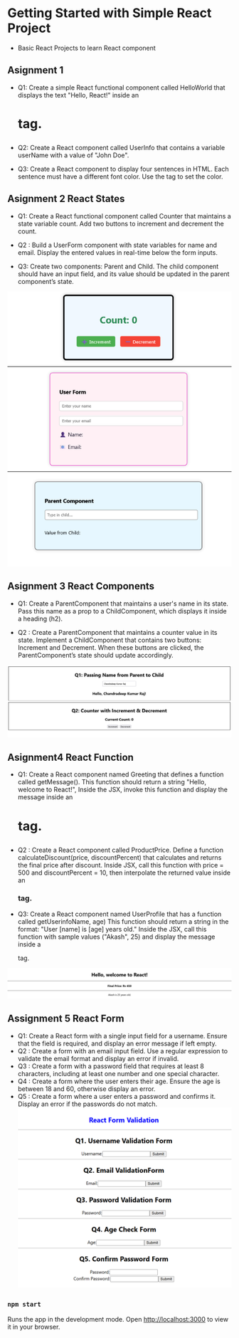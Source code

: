 # Getting Started with Simple React Project

- Basic React Projects to learn React component 


## Asignment 1 

 - Q1: Create a simple React functional component called HelloWorld that displays the text "Hello, React!" inside an <h1> tag.

 - Q2: Create a React component called UserInfo that contains a variable userName with a value of "John Doe".

 - Q3: Create a React component to display four sentences in HTML. Each sentence must have a different font color. Use the <font> tag to set the color.


## Asignment 2 React States
  - Q1: Create a React functional component called Counter that maintains a state variable count. Add two buttons to increment and decrement the count. 

  - Q2 : Build a UserForm component with state variables for name and email. Display the entered values in real-time below the form inputs. 
    
  - Q3: Create two components: Parent and Child. The child component should have an input field, and its value should be updated in the parent component’s state.

![Assignment2](./assignment_2/assignment_2.png)

## Asignment 3 React Components
   - Q1: Create a ParentComponent that maintains a user's name in its state. Pass this name as a prop to a ChildComponent, which displays it inside a heading (h2). 

   - Q2 : Create a ParentComponent that maintains a counter value in its state. Implement a ChildComponent that contains two buttons: Increment and Decrement. When these buttons are clicked, the                          ParentComponent’s state should update accordingly.

![Assignment3](./assignment_3/assignment3.png)

## Asignment4 React Function
    
   - Q1: Create a React component named Greeting that defines a function called
        getMessage(). This function should return a string "Hello, welcome to React!",
        Inside the JSX, invoke this function and display the message inside an <h1> tag.
  
   - Q2 : Create a React component called ProductPrice.
          Define a function calculateDiscount(price, discountPercent) that calculates and returns the final price after discount.
          Inside JSX, call this function with price = 500 and discountPercent = 10, then interpolate the returned value inside an <h3> tag.
  
   - Q3: Create a React component named UserProfile that has a function called getUserinfoName, age)
          This function should return a string in the format: "User [name] is [age] years old."
          Inside the JSX, call this function with sample values ("Akash", 25) and display the message inside a <p> tag.

![Assignment4](./assignment_4/assignment4.png)

## Assignment 5 React Form

- Q1: Create a React form with a single input field for a username. Ensure that the field is
    required, and display an error message if left empty.
- Q2 : Create a form with an email input field. Use a regular expression to validate the
    email format and display an error if invalid.
- Q3 : Create a form with a password field that requires at least 8 characters, including at
    least one number and one special character.
- Q4 : Create a form where the user enters their age. Ensure the age is between 18 and
    60, otherwise display an error.
- Q5 : Create a form where a user enters a password and confirms it. Display an error if
    the passwords do not match.
![Assignment5](./assignment_5/assignment5.png)








### `npm start`

Runs the app in the development mode.
Open [http://localhost:3000](http://localhost:3000) to view it in your browser.



